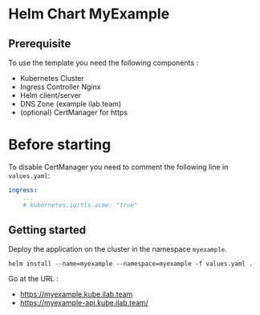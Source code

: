 # Helm Chart MyExample

## Prerequisite
To use the template you need the following components :
* Kubernetes Cluster
* Ingress Controller Nginx
* Helm client/server
* DNS Zone (example ilab.team)
* (optional) CertManager for https

# Before starting
To disable CertManager you need to comment the following line in `values.yaml`:
```yaml
ingress:
    ...
    # kubernetes.io/tls-acme: "true"
```

## Getting started
Deploy the application on the cluster in the namespace `myexample`.
```
helm install --name=myexample --namespace=myexample -f values.yaml .
```

Go at the URL :
* https://myexample.kube.ilab.team
* https://myexample-api.kube.ilab.team/
